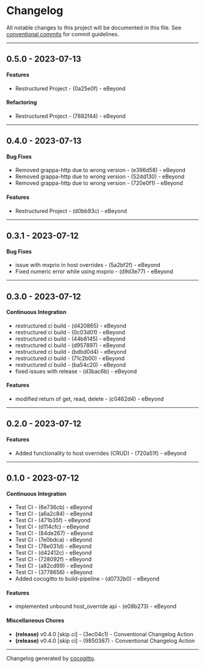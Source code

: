 # Changelog
All notable changes to this project will be documented in this file. See [conventional commits](https://www.conventionalcommits.org/) for commit guidelines.

- - -
## 0.5.0 - 2023-07-13
#### Features
- Restructured Project - (0a25e0f) - eBeyond
#### Refactoring
- Restructured Project - (7882f44) - eBeyond

- - -

## 0.4.0 - 2023-07-13
#### Bug Fixes
- Removed grappa-http due to wrong version - (e396d58) - eBeyond
- Removed grappa-http due to wrong version - (52dd130) - eBeyond
- Removed grappa-http due to wrong version - (720e0f1) - eBeyond
#### Features
- Restructured Project - (d0bb93c) - eBeyond

- - -

## 0.3.1 - 2023-07-12
#### Bug Fixes
- issue with mxprio in host overrides - (5a2bf2f) - eBeyond
- Fixed numeric error while using mxprio - (d9d3e77) - eBeyond

- - -

## 0.3.0 - 2023-07-12
#### Continuous Integration
- restructured ci build - (d420865) - eBeyond
- restructured ci build - (0c03d01) - eBeyond
- restructured ci build - (44b8145) - eBeyond
- restructured ci build - (d957897) - eBeyond
- restructured ci build - (bdbd0d4) - eBeyond
- restructured ci build - (71c2b00) - eBeyond
- restructured ci build - (ba54c20) - eBeyond
- fixed issues with release - (d3bac6b) - eBeyond
#### Features
- modified return of get, read, delete - (c0462d4) - eBeyond

- - -

## 0.2.0 - 2023-07-12
#### Features
- Added functionality to host overrides (CRUD) - (720a51f) - eBeyond

- - -

## 0.1.0 - 2023-07-12
#### Continuous Integration
- Test CI - (6e736cb) - eBeyond
- Test CI - (a6a2c84) - eBeyond
- Test CI - (471b35f) - eBeyond
- Test CI - (d114cfc) - eBeyond
- Test CI - (84de267) - eBeyond
- Test CI - (7e0bdca) - eBeyond
- Test CI - (78e031d) - eBeyond
- Test CI - (d42412c) - eBeyond
- Test CI - (728092f) - eBeyond
- Test CI - (a82cd99) - eBeyond
- Test CI - (3778656) - eBeyond
- Added cocogitto to build-pipeline - (d0732b0) - eBeyond
#### Features
- implemented unbound host_override api - (e08b273) - eBeyond
#### Miscellaneous Chores
- **(release)** v0.4.0 [skip ci] - (3ec04c1) - Conventional Changelog Action
- **(release)** v0.4.0 [skip ci] - (9850387) - Conventional Changelog Action

- - -

Changelog generated by [cocogitto](https://github.com/cocogitto/cocogitto).